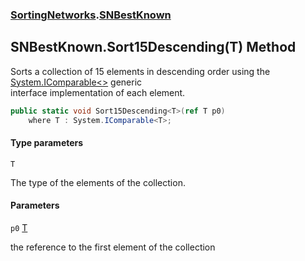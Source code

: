 ### [SortingNetworks](SortingNetworks.md 'SortingNetworks').[SNBestKnown](SortingNetworks.SNBestKnown.md 'SortingNetworks.SNBestKnown')

## SNBestKnown.Sort15Descending<T>(T) Method

Sorts a collection of 15 elements in descending order using the [System.IComparable&lt;&gt;](https://docs.microsoft.com/en-us/dotnet/api/System.IComparable-1 'System.IComparable`1') generic  
interface implementation of each element.

```csharp
public static void Sort15Descending<T>(ref T p0)
    where T : System.IComparable<T>;
```
#### Type parameters

<a name='SortingNetworks.SNBestKnown.Sort15Descending_T_(T).T'></a>

`T`

The type of the elements of the collection.
#### Parameters

<a name='SortingNetworks.SNBestKnown.Sort15Descending_T_(T).p0'></a>

`p0` [T](SortingNetworks.SNBestKnown.Sort15Descending_T_(T).md#SortingNetworks.SNBestKnown.Sort15Descending_T_(T).T 'SortingNetworks.SNBestKnown.Sort15Descending<T>(T).T')

the reference to the first element of the collection